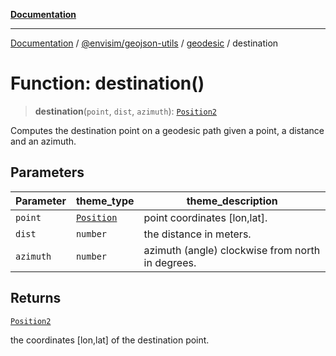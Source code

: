 [**Documentation**](../../../../README.md)

---

[Documentation](../../../../README.md) / [@envisim/geojson-utils](../../README.md) / [geodesic](../README.md) / destination

# Function: destination()

> **destination**(`point`, `dist`, `azimuth`): [`Position2`](../../geojson/type-aliases/Position2.md)

Computes the destination point on a geodesic path given a point,
a distance and an azimuth.

## Parameters

| Parameter | theme_type                                           | theme_description                                |
| --------- | ---------------------------------------------------- | ------------------------------------------------ |
| `point`   | [`Position`](../../geojson/type-aliases/Position.md) | point coordinates [lon,lat].                     |
| `dist`    | `number`                                             | the distance in meters.                          |
| `azimuth` | `number`                                             | azimuth (angle) clockwise from north in degrees. |

## Returns

[`Position2`](../../geojson/type-aliases/Position2.md)

the coordinates [lon,lat] of the destination point.
